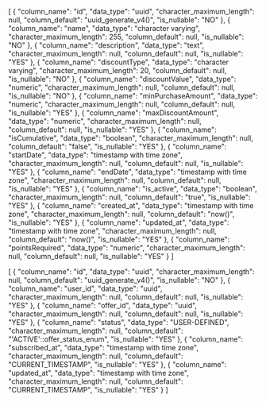 [
  { 
    "column_name": "id",
    "data_type": "uuid",
    "character_maximum_length": null,
    "column_default": "uuid_generate_v4()",
    "is_nullable": "NO"
  },
  {
    "column_name": "name",
    "data_type": "character varying",
    "character_maximum_length": 255,
    "column_default": null,
    "is_nullable": "NO"
  },
  {
    "column_name": "description",
    "data_type": "text",
    "character_maximum_length": null,
    "column_default": null,
    "is_nullable": "YES"
  },
  {
    "column_name": "discountType",
    "data_type": "character varying",
    "character_maximum_length": 20,
    "column_default": null,
    "is_nullable": "NO"
  },
  {
    "column_name": "discountValue",
    "data_type": "numeric",
    "character_maximum_length": null,
    "column_default": null,
    "is_nullable": "NO"
  },
  {
    "column_name": "minPurchaseAmount",
    "data_type": "numeric",
    "character_maximum_length": null,
    "column_default": null,
    "is_nullable": "YES"
  },
  {
    "column_name": "maxDiscountAmount",
    "data_type": "numeric",
    "character_maximum_length": null,
    "column_default": null,
    "is_nullable": "YES"
  },
  {
    "column_name": "isCumulative",
    "data_type": "boolean",
    "character_maximum_length": null,
    "column_default": "false",
    "is_nullable": "YES"
  },
  {
    "column_name": "startDate",
    "data_type": "timestamp with time zone",
    "character_maximum_length": null,
    "column_default": null,
    "is_nullable": "YES"
  },
  {
    "column_name": "endDate",
    "data_type": "timestamp with time zone",
    "character_maximum_length": null,
    "column_default": null,
    "is_nullable": "YES"
  },
  {
    "column_name": "is_active",
    "data_type": "boolean",
    "character_maximum_length": null,
    "column_default": "true",
    "is_nullable": "YES"
  },
  {
    "column_name": "created_at",
    "data_type": "timestamp with time zone",
    "character_maximum_length": null,
    "column_default": "now()",
    "is_nullable": "YES"
  },
  {
    "column_name": "updated_at",
    "data_type": "timestamp with time zone",
    "character_maximum_length": null,
    "column_default": "now()",
    "is_nullable": "YES"
  },
  {
    "column_name": "pointsRequired",
    "data_type": "numeric",
    "character_maximum_length": null,
    "column_default": null,
    "is_nullable": "YES"
  }
]



[
  {
    "column_name": "id",
    "data_type": "uuid",
    "character_maximum_length": null,
    "column_default": "uuid_generate_v4()",
    "is_nullable": "NO"
  },
  {
    "column_name": "user_id",
    "data_type": "uuid",
    "character_maximum_length": null,
    "column_default": null,
    "is_nullable": "YES"
  },
  {
    "column_name": "offer_id",
    "data_type": "uuid",
    "character_maximum_length": null,
    "column_default": null,
    "is_nullable": "YES"
  },
  {
    "column_name": "status",
    "data_type": "USER-DEFINED",
    "character_maximum_length": null,
    "column_default": "'ACTIVE'::offer_status_enum",
    "is_nullable": "YES"
  },
  {
    "column_name": "subscribed_at",
    "data_type": "timestamp with time zone",
    "character_maximum_length": null,
    "column_default": "CURRENT_TIMESTAMP",
    "is_nullable": "YES"
  },
  {
    "column_name": "updated_at",
    "data_type": "timestamp with time zone",
    "character_maximum_length": null,
    "column_default": "CURRENT_TIMESTAMP",
    "is_nullable": "YES"
  }
]




  